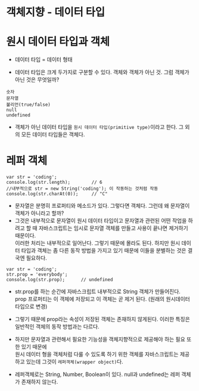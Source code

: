 객체지향 - 데이터 타입
======================

# 원시 데이터 타입과 객체

* 데이터 타입 = 데이터 형태

* 데이터 타입은 크게 두가지로 구분할 수 있다. 객체와 객체가 아닌 것. 그럼 객체가 아닌 것은 무엇일까?
```
숫자
문자열
불리언(true/false)
null
undefined
```
* 객체가 아닌 데이터 타입을 ```원시 데이터 타입(primitive type)```이라고 한다. 그 외의 모든 데이터 타입들은 객체다. 

# 레퍼 객체
```
var str = 'coding';
console.log(str.length);        // 6
//내부적으로 str = new String('coding'); 이 작동하는 것처럼 작동
console.log(str.charAt(0));     // "C"
```
* 문자열은 분명히 프로퍼티와 메소드가 있다. 그렇다면 객체다. 그런데 왜 문자열이 객체가 아니라고 할까?
* 그것은 내부적으로 문자열이 원시 데이터 타입이고 문자열과 관련된 어떤 작업을 하려고 할 때 자바스크립트는 임시로 문자열 객체를 만들고 사용이 끝나면 제거하기 때문이다.   
이러한 처리는 내부적으로 일어난다. 그렇기 때문에 몰라도 된다. 하지만 원시 데이터 타입과 객체는 좀 다른 동작 방법을 가지고 있기 때문에 이들을 분별하는 것은 결국엔 필요하다.
```
var str = 'coding';
str.prop = 'everybody';
console.log(str.prop);      // undefined
```
* str.prop를 하는 순간에 자바스크립트 내부적으로 String 객체가 만들어진다.   
prop 프로퍼티는 이 객체에 저장되고 이 객체는 곧 제거 된다. (원래의 원시데이터타입으로 변경)
* 그렇기 때문에 prop라는 속성이 저장된 객체는 존재하지 않게된다. 이러한 특징은 일반적인 객체의 동작 방법과는 다르다. 

* 하지만 문자열과 관련해서 필요한 기능성을 객체지향적으로 제공해야 하는 필요 또한 있기 때문에   
원시 데이터 형을 객체처럼 다룰 수 있도록 하기 위한 객체를 자바스크립트는 제공하고 있는데 그것이 ```레퍼객체(wrapper object)```다.

* 레퍼객체로는 String, Number, Boolean이 있다. null과 undefined는 레퍼 객체가 존재하지 않는다.
